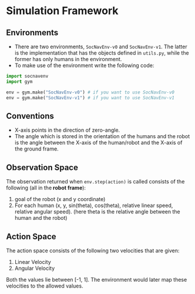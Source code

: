 # Simulation Framework

## Environments
* There are two environments, ```SocNavEnv-v0``` and ```SocNavEnv-v1```. The latter is the implementation that has the objects defined in ```utils.py```, while the former has only humans in the environment. 
* To make use of the environment write the following code:
```python
import socnavenv
import gym

env = gym.make("SocNavEnv-v0") # if you want to use SocNavEnv-v0
env = gym.make("SocNavEnv-v1") # if you want to use SocNavEnv-v1
```


## Conventions
* X-axis points in the direction of zero-angle.
* The angle which is stored in the orientation of the humans and the robot is the angle between the X-axis of the human/robot and the X-axis of the ground frame.

## Observation Space
The observation returned when ```env.step(action)``` is called consists of the following (all in the<b> robot frame</b>):
1. goal of the robot (x and y coordinate)
2. For each human (x, y, sin(theta), cos(theta), relative linear speed, relative angular speed). (here theta is the relative angle between the human and the robot)


## Action Space
The action space consists of the following two velocities that are given:
1. Linear Velocity
2. Angular Velocity

Both the values lie between [-1, 1]. The environment would later map these velocities to the allowed values.